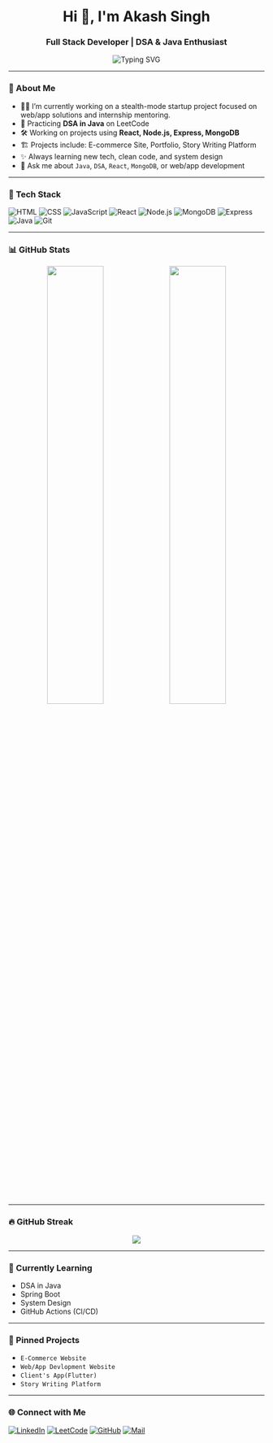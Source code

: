 <h1 align="center">Hi 👋, I'm Akash Singh</h1>
<h3 align="center">Full Stack Developer | DSA & Java Enthusiast</h3>

<p align="center">
  <img src="https://readme-typing-svg.herokuapp.com?font=Fira+Code&pause=1000&color=00C3FF&center=true&vCenter=true&width=435&lines=Full+Stack+Developer;React+%7C+Node+%7C+MongoDB+%7C+Express;Learning+DSA+with+Java;" alt="Typing SVG" />
</p>

---

### 🚀 About Me

- 👨‍💻 I’m currently working on a stealth-mode startup project focused on web/app solutions and internship mentoring.
- 🧠 Practicing **DSA in Java** on LeetCode
- 🛠️ Working on projects using **React, Node.js, Express, MongoDB**
- 🏗️ Projects include: E-commerce Site, Portfolio, Story Writing Platform
- ✨ Always learning new tech, clean code, and system design
- 💬 Ask me about `Java`, `DSA`, `React`, `MongoDB`, or web/app development


---

### 🧰 Tech Stack
![HTML](https://img.shields.io/badge/-HTML5-E34F26?style=for-the-badge&logo=html5)
![CSS](https://img.shields.io/badge/-CSS3-1572B6?style=for-the-badge&logo=css3)
![JavaScript](https://img.shields.io/badge/-JavaScript-F7DF1E?style=for-the-badge&logo=javascript)
![React](https://img.shields.io/badge/-React-61DAFB?style=for-the-badge&logo=react)
![Node.js](https://img.shields.io/badge/-Node.js-339933?style=for-the-badge&logo=node.js)
![MongoDB](https://img.shields.io/badge/-MongoDB-47A248?style=for-the-badge&logo=mongodb)
![Express](https://img.shields.io/badge/-Express-000000?style=for-the-badge&logo=express)
![Java](https://img.shields.io/badge/-Java-007396?style=for-the-badge&logo=java)
![Git](https://img.shields.io/badge/-Git-F05032?style=for-the-badge&logo=git)

---

### 📊 GitHub Stats

<p align="center">
  <img src="https://github-readme-stats.vercel.app/api?username=akashsingh2116&show_icons=true&theme=radical" width="47%" />
  <img src="https://github-readme-stats.vercel.app/api/top-langs/?username=akashsingh2116&layout=compact&theme=radical" width="47%" />
</p>

---

### 🔥 GitHub Streak

<p align="center">
  <img src="https://streak-stats.demolab.com?user=akashsingh2116&theme=radical&hide_border=true" />
</p>

---

### 🧠 Currently Learning
- DSA in Java
- Spring Boot
- System Design
- GitHub Actions (CI/CD)

---

### 📌 Pinned Projects
- `E-Commerce Website`
- `Web/App Devlopment Website`
- `Client's App(Flutter)`
- `Story Writing Platform`

---

### 🌐 Connect with Me

[![LinkedIn](https://img.shields.io/badge/-LinkedIn-0077B5?style=flat&logo=linkedin&logoColor=white)](https://linkedin.com/in/akash-singh-jsr)
[![LeetCode](https://img.shields.io/badge/-LeetCode-FFA116?style=flat&logo=leetcode&logoColor=black)](https://leetcode.com/akash-2116)
[![GitHub](https://img.shields.io/badge/-GitHub-181717?style=flat&logo=github&logoColor=white)](https://github.com/akashsingh2116)
[![Mail](https://img.shields.io/badge/-Email-D14836?style=flat&logo=gmail&logoColor=white)](mailto:singh.ak2116@gmail.com)
